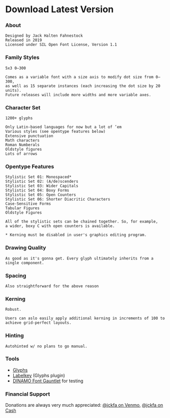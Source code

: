 # Download Latest Version

### About
```
Designed by Jack Halten Fahnestock
Released in 2019
Licensed under SIL Open Font License, Version 1.1
```

### Family Styles
```
5x3 0–300

Comes as a variable font with a size axis to modify dot size from 0—300, 
as well as 15 separate instances (each increasing the dot size by 20 units).
Future releases will include more widths and more variable axes.
```

### Character Set
```
1200+ glyphs

Only Latin-based languages for now but a lot of ’em
Various styles (see opentype features below)
Extensive punctuation
Math characters
Roman Numberals
Oldstyle figures
Lots of arrows
```

### Opentype Features
```
Stylistic Set 01: Monospaced*
Stylistic Set 02: (A/de)scenders
Stylistic Set 03: Wider Capitals
Stylistic Set 04: Boxy Forms
Stylistic Set 05: Open Counters
Stylistic Set 06: Shorter Diacritic Characters
Case-Sensitive Forms
Tabular Figures
Oldstyle Figures

All of the stylistic sets can be chained together. So, for example, 
a wider, boxy C with open counters is available.

* Kerning must be disabled in user's graphics editing program.
```

### Drawing Quality
```
As good as it's gonna get. Every glyph ultimately inherits from a single component.
```

### Spacing
```
Also straightforward for the above reason
```

### Kerning
```
Robust.

Users can aslo easily apply additional kerning in increments of 100 to 
achieve grid-perfect layouts.
```

### Hinting
```
Autohinted w/ no plans to go manual.
```

### Tools
- [Glyphs](https://glyphsapp.com/)
- [Labelkey](https://github.com/RobertPratley/labelKey) (Glyphs plugin)
- [DINAMO Font Gauntlet](https://dinamodarkroom.com/) for testing

### Financial Support
Donations are always very much appreciated: [@jckfa on Venmo](https://venmo.com/jckfa), [@jckfa on Cash ](https://cash.me/$jckfa)

